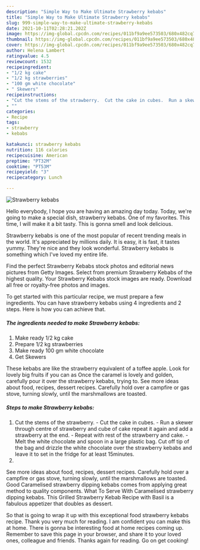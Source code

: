 ```yaml
---
description: "Simple Way to Make Ultimate Strawberry kebabs"
title: "Simple Way to Make Ultimate Strawberry kebabs"
slug: 999-simple-way-to-make-ultimate-strawberry-kebabs
date: 2021-10-11T02:28:21.202Z
image: https://img-global.cpcdn.com/recipes/011bf9a9ee573503/680x482cq70/strawberry-kebabs-recipe-main-photo.jpg
thumbnail: https://img-global.cpcdn.com/recipes/011bf9a9ee573503/680x482cq70/strawberry-kebabs-recipe-main-photo.jpg
cover: https://img-global.cpcdn.com/recipes/011bf9a9ee573503/680x482cq70/strawberry-kebabs-recipe-main-photo.jpg
author: Helena Lambert
ratingvalue: 4.5
reviewcount: 1532
recipeingredient:
- "1/2 kg cake"
- "1/2 kg strawberries"
- "100 gm white chocolate"
- " Skewers"
recipeinstructions:
- "Cut the stems of the strawberry.  Cut the cake in cubes.  Run a skewer through centre of strawberry and cube of cake repeat it again and add a strawberry at the end.  Repeat with rest of the strawberry and cake.  Melt the white chocolate and spoon in a large plastic bag. Cut off tip of the bag and drizzle the white chocolate over the strawberry kebabs and leave it to set in the fridge for at least 15minutes."
- ""
categories:
- Recipe
tags:
- strawberry
- kebabs

katakunci: strawberry kebabs 
nutrition: 116 calories
recipecuisine: American
preptime: "PT32M"
cooktime: "PT53M"
recipeyield: "3"
recipecategory: Lunch

---
```



![Strawberry kebabs](https://img-global.cpcdn.com/recipes/011bf9a9ee573503/680x482cq70/strawberry-kebabs-recipe-main-photo.jpg)

Hello everybody, I hope you are having an amazing day today. Today, we're going to make a special dish, strawberry kebabs. One of my favorites. This time, I will make it a bit tasty. This is gonna smell and look delicious.

Strawberry kebabs is one of the most popular of recent trending meals in the world. It's appreciated by millions daily. It is easy, it is fast, it tastes yummy. They're nice and they look wonderful. Strawberry kebabs is something which I've loved my entire life.

Find the perfect Strawberry Kebabs stock photos and editorial news pictures from Getty Images. Select from premium Strawberry Kebabs of the highest quality. Your Strawberry Kebabs stock images are ready. Download all free or royalty-free photos and images.


To get started with this particular recipe, we must prepare a few ingredients. You can have strawberry kebabs using 4 ingredients and 2 steps. Here is how you can achieve that.

<!--inarticleads1-->

##### The ingredients needed to make Strawberry kebabs:

1. Make ready 1/2 kg cake
1. Prepare 1/2 kg strawberries
1. Make ready 100 gm white chocolate
1. Get  Skewers


These kebabs are like the strawberry equivalent of a toffee apple. Look for lovely big fruits if you can as Once the caramel is lovely and golden, carefully pour it over the strawberry kebabs, trying to. See more ideas about food, recipes, dessert recipes. Carefully hold over a campfire or gas stove, turning slowly, until the marshmallows are toasted. 

<!--inarticleads2-->

##### Steps to make Strawberry kebabs:

1. Cut the stems of the strawberry.  - Cut the cake in cubes.  - Run a skewer through centre of strawberry and cube of cake repeat it again and add a strawberry at the end.  - Repeat with rest of the strawberry and cake.  - Melt the white chocolate and spoon in a large plastic bag. Cut off tip of the bag and drizzle the white chocolate over the strawberry kebabs and leave it to set in the fridge for at least 15minutes.
1. 


See more ideas about food, recipes, dessert recipes. Carefully hold over a campfire or gas stove, turning slowly, until the marshmallows are toasted. Good Caramelised strawberry dipping kebabs comes from applying great method to quality components. What To Serve With Caramelised strawberry dipping kebabs. This Grilled Strawberry Kebab Recipe with Basil is a fabulous appetizer that doubles as dessert. 

So that is going to wrap it up with this exceptional food strawberry kebabs recipe. Thank you very much for reading. I am confident you can make this at home. There is gonna be interesting food at home recipes coming up. Remember to save this page in your browser, and share it to your loved ones, colleague and friends. Thanks again for reading. Go on get cooking!
